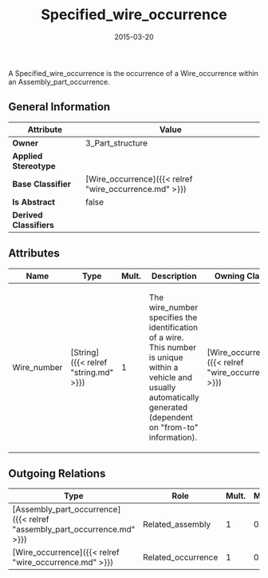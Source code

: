 ﻿---
title: Specified_wire_occurrence
toc: false
type: specs
date: "2015-03-20"
draft: false
specification: KBL
version: 2.4.sr1
documentType: "Recommendation"
elementType: Class
classes:
  - Specified_wire_occurrence
menu_name: kbl-2.4.sr1
---
<p>A Specified_wire_occurrence is the occurrence of a Wire_occurrence within an Assembly_part_occurrence.</p>

## General Information

| Attribute               | Value |
|-------------------------|-------|
| **Owner**               | 3_Part_structure |
| **Applied Stereotype**  |   |
| **Base Classifier**     | [Wire_occurrence]({{< relref "wire_occurrence.md" >}})<br/>  |
| **Is Abstract**         | false |
| **Derived Classifiers** |   |

## Attributes
|  Name  |  Type  |  Mult.  |  Description  |  Owning Classifier  |
|--------|--------|---------|---------------|--------------|
|Wire_number | [String]({{< relref "string.md" >}}) | 1 | <p>The wire_number specifies the identification of a wire. This number is unique within a vehicle and usually automatically generated (dependent on "from-to" information).</p> | [Wire_occurrence]({{< relref "wire_occurrence.md" >}}) |

## Outgoing Relations
|    Type  |   Role   |   Mult.   |   Mult.   |   Description   |
|----------|----------|-----------|-----------|-----------------|
| [Assembly_part_occurrence]({{< relref "assembly_part_occurrence.md" >}}) | Related_assembly | 1 | 0..* |  |
| [Wire_occurrence]({{< relref "wire_occurrence.md" >}}) | Related_occurrence | 1 | 0..* |  |
